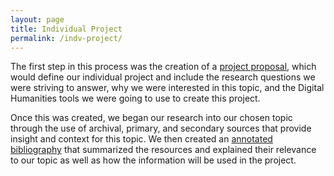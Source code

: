```yaml
---
layout: page
title: Individual Project 
permalink: /indv-project/
---
```

<style>
div {
  text-align: justify;
  text-justify: inter-word;
}

</style>

The first step in this process was the creation of a [project proposal](/mheab/project-proposal), which would define our individual project and include the research questions we were striving to answer, why we were interested in this topic, and the Digital Humanities tools we were going to use to create this project.

Once this was created, we began our research into our chosen topic through the use of archival, primary, and secondary sources that provide insight and context for this topic. We then created an [annotated bibliography](/mheab/annotated-bib) that summarized the resources and explained their relevance to our topic as well as how the information will be used in the project.


